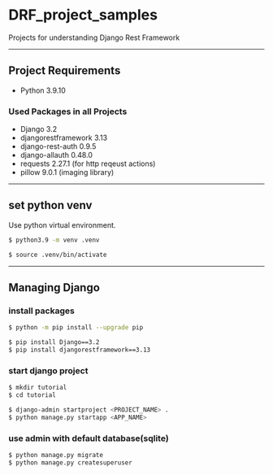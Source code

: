 # DRF_project_samples
Projects for understanding Django Rest Framework

---
## Project Requirements

- Python 3.9.10
  
### Used Packages in all Projects
- Django 3.2
- djangorestframework 3.13
- django-rest-auth 0.9.5
- django-allauth 0.48.0
- requests 2.27.1 (for http reqeust actions)
- pillow 9.0.1 (imaging library)
---

## set python venv

Use python virtual environment.

```bash
$ python3.9 -m venv .venv

$ source .venv/bin/activate
```
---

## Managing Django

### install packages

```bash
$ python -m pip install --upgrade pip

$ pip install Django==3.2
$ pip install djangorestframework==3.13
```

### start django project
```bash
$ mkdir tutorial
$ cd tutorial

$ django-admin startproject <PROJECT_NAME> .
$ python manage.py startapp <APP_NAME>
```

### use admin with default database(sqlite)
```bash
$ python manage.py migrate
$ python manage.py createsuperuser
```

